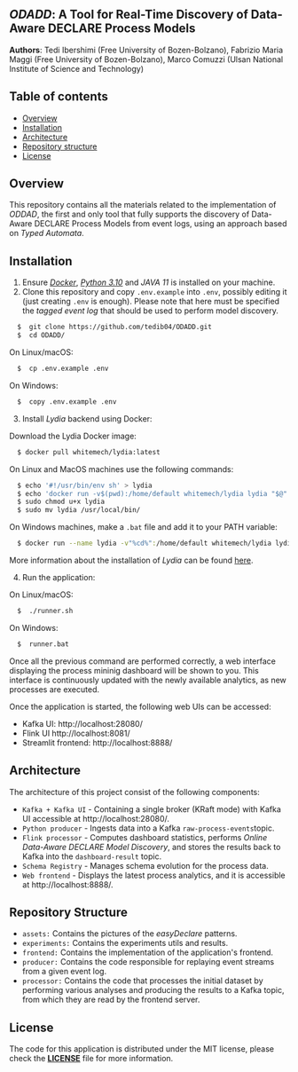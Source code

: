 ## _ODADD_: A Tool for Real-Time Discovery of Data-Aware DECLARE Process Models

**Authors**: Tedi Ibershimi (Free University of Bozen-Bolzano), Fabrizio Maria Maggi (Free University of Bozen-Bolzano), Marco Comuzzi (Ulsan National Institute of Science and Technology)

## Table of contents
  - [Overview](#overview)
  - [Installation](#installation)
  - [Architecture](#architecture)
  - [Repository structure](#repository-structure)
  - [License](#license)

## Overview
This repository contains all the materials related to the implementation of *ODDAD*, the first and only tool that fully supports the discovery of Data-Aware DECLARE Process Models from event logs, using an approach based on *Typed Automata*.

## Installation
1. Ensure [_Docker_](https://www.docker.com/get-started/), [_Python 3.10_](https://www.python.org/downloads/) and _JAVA 11_ is installed on your machine.
2. Clone this repository and copy `.env.example` into `.env`, possibly editing it (just creating `.env` is enough). Please note that here must be specified the _tagged event log_ that should be used to perform model discovery.

```bash
  $  git clone https://github.com/tedib04/ODADD.git
  $  cd ODADD/
```

On Linux/macOS:

```bash
  $  cp .env.example .env
```

On Windows:
```bash
  $  copy .env.example .env
```


3. Install _Lydia_ backend using Docker:

Download the Lydia Docker image:

```bash
  $ docker pull whitemech/lydia:latest
 ```

On Linux and MacOS machines use the following commands:
```bash
  $ echo '#!/usr/bin/env sh' > lydia
  $ echo 'docker run -v$(pwd):/home/default whitemech/lydia lydia "$@"' >> lydia
  $ sudo chmod u+x lydia
  $ sudo mv lydia /usr/local/bin/
```

On Windows machines, make a `.bat` file and add it to your PATH variable:
```bash
  $ docker run --name lydia -v"%cd%":/home/default whitemech/lydia lydia %*
```

More information about the installation of _Lydia_ can be found [here](https://github.com/whitemech/logaut).

4. Run the application:

On Linux/macOS:
```bash
  $  ./runner.sh
```

On Windows:
```bash
  $  runner.bat
```
Once all the previous command are performed correctly, a web interface displaying the process mininig dashboard will be shown to you. This interface is continuously updated with the newly available analytics, as new processes are executed. 

Once the application is started, the following web UIs can be accessed:
- Kafka UI: http://localhost:28080/
- Flink UI http://localhost:8081/
- Streamlit frontend: http://localhost:8888/

## Architecture

The architecture of this project consist of the following components:

* `Kafka + Kafka UI` - Containing a single broker (KRaft mode) with Kafka UI accessible at http://localhost:28080/.
* `Python producer` - Ingests data into a Kafka `raw-process-events`topic.
* `Flink processor` - Computes dashboard statistics, performs _Online Data-Aware DECLARE Model Discovery_, and stores the results back to Kafka into the `dashboard-result` topic.
* `Schema Registry` - Manages schema evolution for the process data.
* `Web frontend` - Displays the latest process analytics, and it is accessible at  http://localhost:8888/.

## Repository Structure
- `assets:` Contains the pictures of the _easyDeclare_ patterns.
- `experiments:` Contains the experiments utils and results.
- `frontend:` Contains the implementation of the application's frontend.
- `producer:` Contains the code responsible for replaying event streams from a given event log.
- `processor:` Contains the code that processes the initial dataset by performing various analyses and producing the results to a Kafka topic, from which they are read by the frontend server.

## License
The code for this application is distributed under the MIT license, please check the [**LICENSE**](../Thesis/LICENSE) file for more information.
